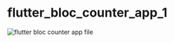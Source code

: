 # flutter_bloc_counter_app_1

![flutter bloc counter app file](https://user-images.githubusercontent.com/52483128/209228687-f73c9154-3485-451a-a6c8-e3a4b0d1143f.png)
